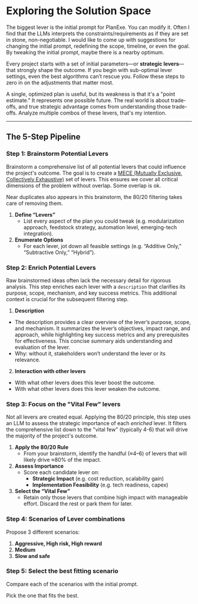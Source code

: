 # Exploring the Solution Space

The biggest lever is the initial prompt for PlanExe. You can modify it.
Often I find that the LLMs interprets the constraints/requirements as if they are set in stone, non-negotiable.
I would like to come up with suggestions for changing the initial prompt, redefining the scope, timeline, or even the goal.
By tweaking the initial prompt, maybe there is a nearby optimum.

Every project starts with a set of initial parameters—or **strategic levers**—that strongly shape the outcome. If you begin with sub-optimal lever settings, even the best algorithms can’t rescue you. Follow these steps to zero in on the adjustments that matter most.

A single, optimized plan is useful, but its weakness is that it's a "point estimate." It represents one possible future. The real world is about trade-offs, and true strategic advantage comes from understanding those trade-offs. Analyze multiple combos of these levers, that's my intention.

---

## The 5-Step Pipeline

### Step 1: Brainstorm Potential Levers

Brainstorm a comprehensive list of all potential levers that could influence the project's outcome.
The goal is to create a [MECE (Mutually Exclusive, Collectively Exhaustive)](https://en.wikipedia.org/wiki/MECE_principle) set of levers. This ensures we cover all critical dimensions of the problem without overlap. Some overlap is ok. 

Near duplicates also appears in this brainstorm, the 80/20 filtering takes care of removing them.

1. **Define “Levers”**
   - List every aspect of the plan you could tweak (e.g. modularization approach, feedstock strategy, automation level, emerging-tech integration).
2. **Enumerate Options**
   - For each lever, jot down all feasible settings (e.g. “Additive Only,” “Subtractive Only,” “Hybrid”).

### Step 2: Enrich Potential Levers

Raw brainstormed ideas often lack the necessary detail for rigorous analysis. This step enriches each lever with a `description` that clarifies its purpose, scope, mechanism, and key success metrics. This additional context is crucial for the subsequent filtering step.

1. **Description**
  - The description provides a clear overview of the lever’s purpose, scope, and mechanism. It summarizes the lever’s objectives, impact range, and approach, while highlighting key success metrics and any prerequisites for effectiveness. This concise summary aids understanding and evaluation of the lever.
  - Why: without it, stakeholders won’t understand the lever or its relevance.
2. **Interaction with other levers**
  - With what other levers does this lever boost the outcome. 
  - With what other levers does this lever weaken the outcome. 

### Step 3: Focus on the "Vital Few" levers

Not all levers are created equal. Applying the 80/20 principle, this step uses an LLM to assess the strategic importance of each *enriched* lever. 
It filters the comprehensive list down to the "vital few" (typically 4-6) that will drive the majority of the project's outcome.

1. **Apply the 80/20 Rule**
   - From your brainstorm, identify the handful (≈4–6) of levers that will likely drive ≈80% of the impact.
2. **Assess Importance**
   - Score each candidate lever on:
     - **Strategic Impact** (e.g. cost reduction, scalability gain)
     - **Implementation Feasibility** (e.g. tech readiness, capex)
3. **Select the “Vital Few”**
   - Retain only those levers that combine high impact with manageable effort. Discard the rest or park them for later.

### Step 4: Scenarios of Lever combinations

Propose 3 different scenarios:
1. **Aggressive, High risk, High reward**
2. **Medium**
3. **Slow and safe**

### Step 5: Select the best fitting scenario

Compare each of the scenarios with the initial prompt.

Pick the one that fits the best.
